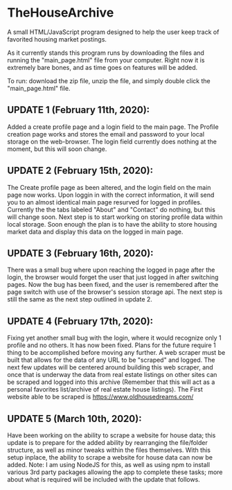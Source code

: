 # TheHouseArchive
A small HTML/JavaScript program designed to help the user keep track of favorited housing market postings.

As it currently stands this program runs by downloading the files and running the "main_page.html" file from your computer. Right now it is extremely bare bones, and as time goes on features will be added. 

To run: download the zip file, unzip the file, and simply double click the "main_page.html" file.

## **UPDATE 1 (February 11th, 2020):**
Added a create profile page and a login field to the main page. The Profile creation page works and stores the email and password to your local storage on the web-browser.
The login field currently does nothing at the moment, but this will soon change.

## **UPDATE 2 (February 15th, 2020):**
The Create profile page as been altered, and the login field on the main page now works. Upon loggin in with the correct information, it will send you to an almost identical main page resurved for logged in profiles. Currently the the tabs labeled "About" and "Contact" do nothing, but this will change soon.
  Next step is to start working on storing profile data within local storage. Soon enough the plan is to have the ability to store housing market data and display this data on the logged in main page.

## **UPDATE 3 (February 16th, 2020):**
There was a small bug where upon reaching the logged in page after the login, the browser would forget the user that just logged in after switching pages. Now the bug has been fixed, and the user is remembered after the page switch with use of the browser's session storage api. The next step is still the same as the next step outlined in update 2.

## **UPDATE 4 (February 17th, 2020):**
Fixing yet another small bug with the login, where it would recognize only 1 profile and no others. It has now been fixed.
Plans for the future require 1 thing to be accomplished before moving any further.
A web scraper must be built that allows for the data of any URL to be "scraped" and logged.
The next few updates will be centered around building this web scraper, and once that is underway the data from real estate listings on other sites can be scraped and logged into this archive (Remember that this will act as a personal favorites list/archive of real estate house listings). The First website able to be scraped is https://www.oldhousedreams.com/

## **UPDATE 5 (March 10th, 2020):**
Have been working on the ability to scrape a website for house data; this update is to prepare for the added ability by rearranging the file/folder structure, as well as minor tweaks within the files themselves. With this setup inplace, the ability to scrape a website for house data can now be added. Note: I am using NodeJS for this, as well as using npm to install various 3rd party packages allowing the app to complete these tasks; more about what is required will be included with the update that follows.
